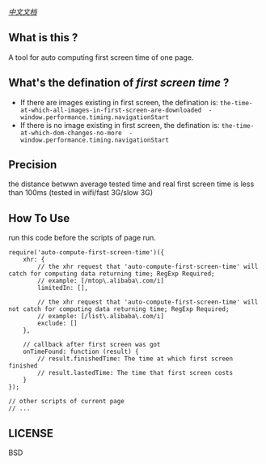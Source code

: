 *[中文文档](./README_zh.md)*

## What is this ?

A tool for auto computing first screen time of one page.

## What's the defination of *first screen time* ?

+   If there are images existing in first screen, the defination is: `the-time-at-which-all-images-in-first-screen-are-downloaded  -  window.performance.timing.navigationStart`
+   If there is no image existing in first screen, the defination is: `the-time-at-which-dom-changes-no-more  -  window.performance.timing.navigationStart`

## Precision

the distance betwwn average tested time and real first screen time is less than 100ms (tested in wifi/fast 3G/slow 3G)

## How To Use

run this code before the scripts of page run.

```
require('auto-compute-first-screen-time')({
    xhr: {
        // the xhr request that 'auto-compute-first-screen-time' will catch for computing data returning time; RegExp Required;
        // example: [/mtop\.alibaba\.com/i]
        limitedIn: [],

        // the xhr request that 'auto-compute-first-screen-time' will not catch for computing data returning time; RegExp Required;
        // example: [/list\.alibaba\.com/i]
        exclude: []
    },

    // callback after first screen was got
    onTimeFound: function (result) {
        // result.finishedTime: The time at which first screen finished
        // result.lastedTime: The time that first screen costs
    }
});

// other scripts of current page
// ...
```

## LICENSE

BSD